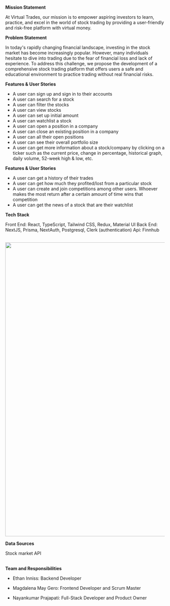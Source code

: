 **Mission Statement**

At Virtual Trades, our mission is to empower aspiring investors to learn, practice, and excel in the world of stock trading by providing a user-friendly and risk-free platform with virtual money.


**Problem Statement**

In today's rapidly changing financial landscape, investing in the stock market has become increasingly popular. However, many individuals hesitate to dive into trading due to the fear of financial loss and lack of experience. To address this challenge, we propose the development of a comprehensive stock trading platform that offers users a safe and educational environment to practice trading without real financial risks.


**Features & User Stories**

- A user can sign up and sign in to their accounts
- A user can search for a stock
- A user can filter the stocks
- A user can view stocks
- A user can set up initial amount
- A user can watchlist a stock
- A user can open a position in a company
- A user can close an existing position in a company
- A user can all their open positions
- A user can see their overall portfolio size
- A user can get more information about a stock/company by clicking on a ticker such as the current price, change in percentage, historical graph, daily volume, 52-week high & low, etc.


**Features & User Stories**
- A user can get a history of their trades
- A user can get how much they profited/lost from a particular stock
- A user can create and join competitions among other users. Whoever makes the most return after a certain amount of time wins that competition
- A user can get the news of a stock that are their watchlist



**Tech Stack**

Front End: React, TypeScript, Tailwind CSS, Redux, Material UI
Back End: NextJS, Prisma, NextAuth, Postgresql, Clerk (authentication)
Api: Finnhub

<br>

<img width="930" src="file:///Users/magdalenagero/Desktop/Screenshot%202023-08-09%20at%2011.47.53%20AM.png">

<br>

**Data Sources**

Stock market API
<br></br>



**Team and Responsibilities**

- Ethan Inniss: Backend Developer

- Magdalena May Gero: Frontend Developer and Scrum Master

- Nayankumar Prajapati: Full-Stack Developer and Product Owner
